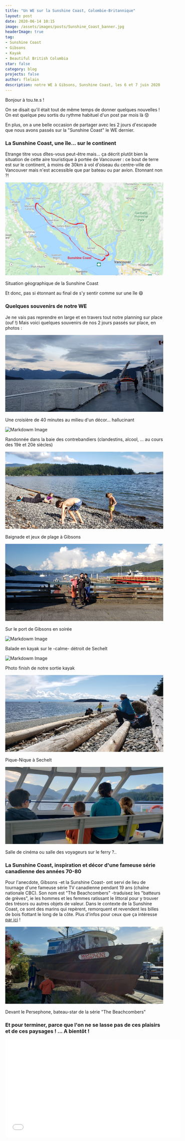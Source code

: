 ```yaml
---
title: "Un WE sur la Sunshine Coast, Colombie-Britannique"
layout: post
date: 2020-06-14 10:15
image: /assets/images/posts/Sunshine_Coast_banner.jpg
headerImage: true
tag:
- Sunshine Coast
- Gibsons
- Kayak
- Beautiful British Columbia
star: false
category: blog
projects: false
author: flelain
description: notre WE à Gibsons, Sunshine Coast, les 6 et 7 juin 2020
---
```


Bonjour à tou.te.s !

On se disait qu'il était tout de même temps de donner quelques nouvelles ! On est quelque peu sortis du rythme habituel d'un post par mois là :worried:

En plus, on a une belle occasion de partager avec les 2 jours d'escapade que nous avons passés sur la "Sunshine Coast" le WE dernier.

### La Sunshine Coast, une île... sur le continent
Etrange titre vous dîtes-vous peut-être mais... ça décrit plutôt bien la situation de cette aire touristique à portée de Vancouver : ce bout de terre est sur le continent, à moins de 30km à vol d'oiseau du centre-ville de Vancouver mais n'est accessible que par bateau ou par avion. Etonnant non ?!

![Markdowm Image](/assets/images/posts/Sunshine_Coast_map.jpg)
<figcaption class="caption">Situation géographique de la Sunshine Coast</figcaption>

Et donc, pas si étonnant au final de s'y sentir comme sur une île :smile:

### Quelques souvenirs de notre WE
Je ne vais pas reprendre en large et en travers tout notre planning sur place (ouf !) Mais voici quelques souvenirs de nos 2 jours passés sur place, en photos :

![Markdowm Image](/assets/images/posts/BC_Ferries_to_Gibsons.jpeg)
<figcaption class="caption">Une croisière de 40 minutes au milieu d'un décor... hallucinant</figcaption>

![Markdowm Image](/assets/images/posts/Smugglers_cove.jpg)
<figcaption class="caption">Randonnée dans la baie des contrebandiers (clandestins, alcool, ... au cours des 19è et 20è siècles)</figcaption>

![Markdowm Image](/assets/images/posts/bath_Gibsons.jpg)
<figcaption class="caption">Baignade et jeux de plage à Gibsons</figcaption>

![Markdowm Image](/assets/images/posts/harbour_Gibsons.jpg)
<figcaption class="caption">Sur le port de Gibsons en soirée</figcaption>

![Markdowm Image](/assets/images/posts/Sechelt_kayak_1.jpg)
<figcaption class="caption">Balade en kayak sur le -calme- détroit de Sechelt</figcaption>

![Markdowm Image](/assets/images/posts/Sechelt_kayak_end.jpg)
<figcaption class="caption">Photo finish de notre sortie kayak</figcaption>

![Markdowm Image](/assets/images/posts/picnic_Sechelt.jpg)
<figcaption class="caption">Pique-Nique à Sechelt</figcaption>

![Markdowm Image](/assets/images/posts/BC_Ferries_from_Gibsons.jpg)
<figcaption class="caption">Salle de cinéma ou salle des voyageurs sur le ferry ?..</figcaption>

### La Sunshine Coast, inspiration et décor d'une fameuse série canadienne des années 70-80
Pour l'anecdote, Gibsons -et la Sunshine Coast- ont servi de lieu de tournage d'une fameuse série TV canadienne pendant 19 ans (chaîne nationale CBC). Son nom est "The Beachcombers" -traduisez les "batteurs de grèves", ie les hommes et les femmes ratissant le littoral pour y trouver des trésors ou autres objets de valeur. Dans le contexte de la Sunshine Coast, ce sont des marins qui repèrent, remorquent et revendent les billes de bois flottant le long de la côte. Plus d'infos pour ceux que ça intéresse [par ici](https://www.cbc.ca/archives/it-wasn-t-easy-being-a-real-life-beachcomber-1.5487196) !

![Markdowm Image](/assets/images/posts/Persephone_Gibsons.jpg)
<figcaption class="caption">Devant le Persephone, bateau-star de la série "The Beachcombers"</figcaption>


### Et pour terminer, parce que l'on ne se lasse pas de ces plaisirs et de ces paysages ! ... A bientôt !

<iframe width="560" height="310" src="/assets/videos/kayak_Sechelt.mp4" frameborder="0" allowfullscreen preload="none"></iframe>
<br>